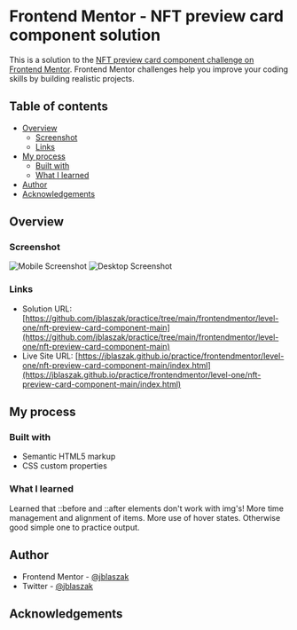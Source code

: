 # Frontend Mentor - NFT preview card component solution

This is a solution to the [NFT preview card component challenge on Frontend Mentor](https://www.frontendmentor.io/challenges/nft-preview-card-component-SbdUL_w0U). Frontend Mentor challenges help you improve your coding skills by building realistic projects. 

## Table of contents

  - [Overview](#overview)
    - [Screenshot](#screenshot)
    - [Links](#links)
  - [My process](#my-process)
    - [Built with](#built-with)
    - [What I learned](#what-i-learned)
  - [Author](#author)
  - [Acknowledgements](#acknowledgements)

## Overview

### Screenshot

![Mobile Screenshot](./screenshot-mobile.png)
![Desktop Screenshot](./screenshot-desktop.PNG)

### Links

- Solution URL: [https://github.com/jblaszak/practice/tree/main/frontendmentor/level-one/nft-preview-card-component-main](https://github.com/jblaszak/practice/tree/main/frontendmentor/level-one/nft-preview-card-component-main)
- Live Site URL: [https://jblaszak.github.io/practice/frontendmentor/level-one/nft-preview-card-component-main/index.html](https://jblaszak.github.io/practice/frontendmentor/level-one/nft-preview-card-component-main/index.html)

## My process

### Built with

- Semantic HTML5 markup
- CSS custom properties

### What I learned

Learned that ::before and ::after elements don't work with img's! More time management and alignment of items. More use of hover states. Otherwise good simple one to practice output.

## Author

- Frontend Mentor - [@jblaszak](https://www.frontendmentor.io/profile/jblaszak)
- Twitter - [@jblaszak](https://www.twitter.com/jblaszak)

## Acknowledgements

